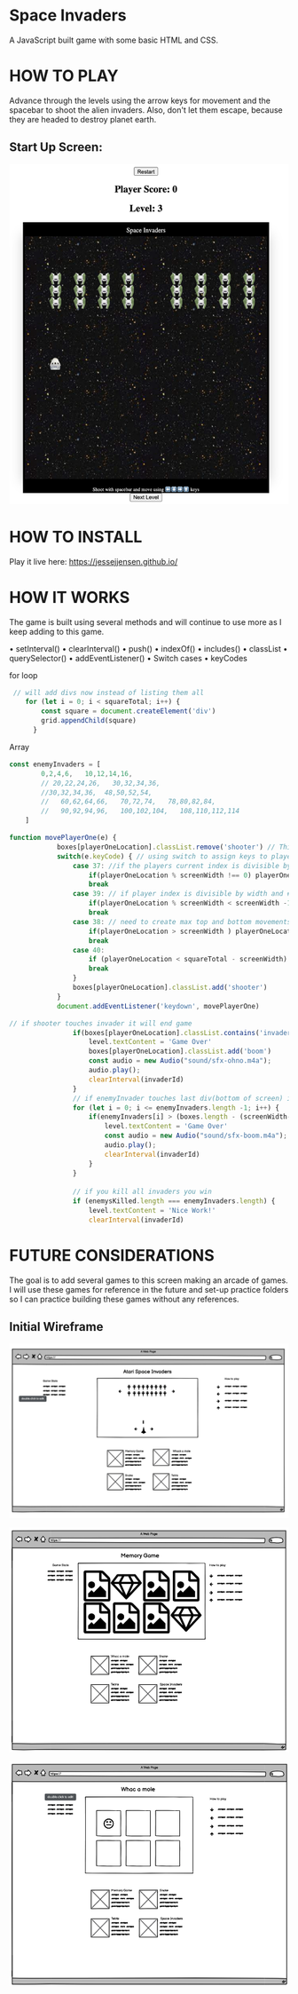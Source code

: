 # Space Invaders

A JavaScript built game with some basic HTML and CSS.

# HOW TO PLAY

Advance through the levels using the arrow keys for movement and the spacebar to shoot the alien invaders. Also, don't let them escape, because they are headed to destroy planet earth. 

## Start Up Screen:
![game-img](https://github.com/JesseJJensen/jessejjensen.github.io/blob/main/SpaceInvaderImages/space-invader-screen.png?raw=true)

# HOW TO INSTALL
Play it live here: https://jessejjensen.github.io/


# HOW IT WORKS

The game is built using several methods and will continue to use more as I keep adding to this game.

• setInterval()
• clearInterval()
• push()
• indexOf()
• includes()
• classList
• querySelector()
• addEventListener()
• Switch cases
• keyCodes

for loop
```javaScript
 // will add divs now instead of listing them all
    for (let i = 0; i < squareTotal; i++) {
        const square = document.createElement('div')
        grid.appendChild(square)
      }
```

Array
```javaScript
const enemyInvaders = [
        0,2,4,6,   10,12,14,16, 
        // 20,22,24,26,   30,32,34,36,
        //30,32,34,36,  48,50,52,54,
        //   60,62,64,66,   70,72,74,   78,80,82,84,
        //   90,92,94,96,   100,102,104,   108,110,112,114
    ]
```
```javaScript
function movePlayerOne(e) {
            boxes[playerOneLocation].classList.remove('shooter') // This is removing shooters old location 
            switch(e.keyCode) { // using switch to assign keys to player movement
                case 37: //if the players current index is divisible by the width and leaves a remainder its allowed to move left
                    if(playerOneLocation % screenWidth !== 0) playerOneLocation -=1 // move left: 
                    break
                case 39: // if player index is divisible by width and # is less width -1 ===> then you can move right
                    if(playerOneLocation % screenWidth < screenWidth -1) playerOneLocation +=1// move right
                    break
                case 38: // need to create max top and bottom movements for player
                    if(playerOneLocation > screenWidth ) playerOneLocation -= screenWidth
                    break
                case 40:
                    if (playerOneLocation < squareTotal - screenWidth) playerOneLocation += screenWidth
                    break
                }
                boxes[playerOneLocation].classList.add('shooter')
            }
            document.addEventListener('keydown', movePlayerOne)
```

```javaScript
// if shooter touches invader it will end game
                if(boxes[playerOneLocation].classList.contains('invader', 'shooter')) {
                    level.textContent = 'Game Over'
                    boxes[playerOneLocation].classList.add('boom')
                    const audio = new Audio("sound/sfx-ohno.m4a");
                    audio.play();
                    clearInterval(invaderId)
                }
                // if enemyInvader touches last div(bottom of screen) it will end game
                for (let i = 0; i <= enemyInvaders.length -1; i++) {
                    if(enemyInvaders[i] > (boxes.length - (screenWidth-1))) {
                        level.textContent = 'Game Over'
                        const audio = new Audio("sound/sfx-boom.m4a");
                        audio.play();
                        clearInterval(invaderId)
                    }
                }

                // if you kill all invaders you win
                if (enemysKilled.length === enemyInvaders.length) {
                    level.textContent = 'Nice Work!'
                    clearInterval(invaderId)
```



# FUTURE CONSIDERATIONS

The goal is to add several games to this screen making an arcade of games. I will use these games for reference in the future and set-up practice folders so I can practice building these games without any references.


## Initial Wireframe

![wf1](https://github.com/JesseJJensen/jessejjensen.github.io/blob/main/docs/Screen%20Shot%202021-04-26%20at%208.32.53%20AM.png?raw=true)

![wf2](https://github.com/JesseJJensen/jessejjensen.github.io/blob/main/docs/Screen%20Shot%202021-04-26%20at%208.33.05%20AM.png?raw=true)

![wf3](https://github.com/JesseJJensen/jessejjensen.github.io/blob/main/docs/Screen%20Shot%202021-04-26%20at%208.33.14%20AM.png?raw=true)

